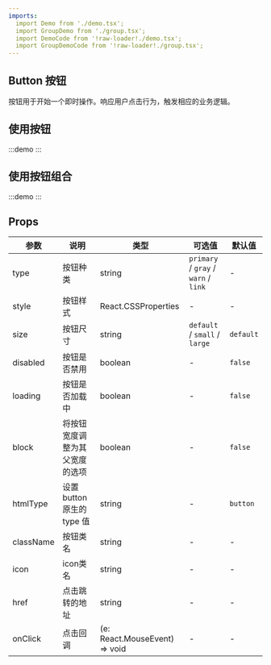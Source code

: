 ```yaml
---
imports:
  import Demo from './demo.tsx';
  import GroupDemo from './group.tsx';
  import DemoCode from '!raw-loader!./demo.tsx';
  import GroupDemoCode from '!raw-loader!./group.tsx';
---
```


## Button 按钮

按钮用于开始一个即时操作。响应用户点击行为，触发相应的业务逻辑。

## 使用按钮

:::demo
  <CodeBox code={DemoCode}>
    <Demo />
  </CodeBox>
:::

## 使用按钮组合

:::demo
  <CodeBox code={GroupDemoCode}>
    <GroupDemo />
  </CodeBox>
:::

## Props
| 参数     | 说明     | 类型   | 可选值 | 默认值 |
| -------- | -------- | ------ | ------ | ------ |
| type | 按钮种类 | string | `primary` / `gray` / `warn` / `link` | - |
| style | 按钮样式 | React.CSSProperties | - | - |
| size | 按钮尺寸 | string | `default` / `small` / `large` | `default` |
| disabled | 按钮是否禁用 | boolean | - | `false` |
| loading | 按钮是否加载中 | boolean | - | `false` |
| block | 将按钮宽度调整为其父宽度的选项 | boolean | - | `false` |
| htmlType | 设置 button 原生的 type 值 | string | - | `button` |
| className | 按钮类名 | string | - | - |
| icon | icon类名 | string | - | - |
| href | 点击跳转的地址 | string | - | - |
| onClick | 点击回调 | (e: React.MouseEvent) => void | - | - |
